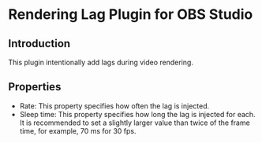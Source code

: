 # Rendering Lag Plugin for OBS Studio

## Introduction

This plugin intentionally add lags during video rendering.

## Properties

- Rate:
  This property specifies how often the lag is injected.
- Sleep time:
  This property specifies how long the lag is injected for each.
  It is recommended to set a slightly larger value than twice of the frame time, for example, 70 ms for 30 fps.
